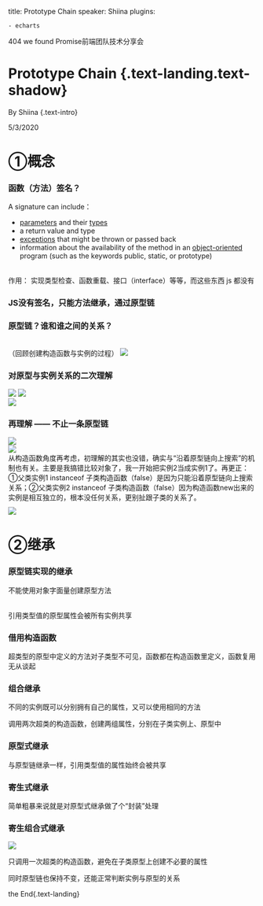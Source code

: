 title: Prototype Chain
speaker: Shiina
plugins:

    - echarts

<slide class="bg-black aligncenter">

404 we found Promise前端团队技术分享会

# Prototype Chain {.text-landing.text-shadow}

By Shiina {.text-intro}

5/3/2020



<slide class="bg-black aligncenter">

<h1 class="text-landing">①概念</h1>
<slide class="bg-black aligncenter">

<h3 class="text-landing">函数（方法）签名？</h3>
<slide class="bg-black">

A signature can include：

- [parameters](https://link.zhihu.com/?target=https%3A//developer.mozilla.org/en-US/docs/Glossary/Parameter) and their [types](https://link.zhihu.com/?target=https%3A//developer.mozilla.org/en-US/docs/Glossary/Type)
- a return value and type
- [exceptions](https://link.zhihu.com/?target=https%3A//developer.mozilla.org/en-US/docs/Glossary/Exception) that might be thrown or passed back
- information about the availability of the method in an [object-oriented](https://link.zhihu.com/?target=https%3A//developer.mozilla.org/en-US/docs/Glossary/OOP) program (such as the keywords public, static, or prototype)

<br>作用： 实现类型检查、函数重载、接口（interface）等等，而这些东西 js 都没有 



<slide class="bg-black aligncenter">

<h3>JS没有签名，只能方法继承，通过原型链</h3>
<slide class="bg-black aligncenter">

<h3 class="text-landing">原型链？谁和谁之间的关系？</h3><br>
<span class="text-landing">（回顾创建构造函数与实例的过程）</span>



<slide class="aligncenter">

<img src="https://www.shiinaliu.com/shareMeeting-404-pic/1.png" />



<slide class="bg-black aligncenter">

<h3 class="text-landing">对原型与实例关系的二次理解</h3>


<slide class="bg-black aligncenter">

<img  src = "https://www.shiinaliu.com/shareMeeting-404-pic/8.jpg" />



<slide class="bg-black aligncenter">

<img  src = "https://www.shiinaliu.com/shareMeeting-404-pic/3.png" />

<br>

<img  src = "https://www.shiinaliu.com/shareMeeting-404-pic/4.jpg" />



<slide class="bg-black aligncenter">

<h3 class="text-landing">再理解 —— 不止一条原型链</h3>
<slide class="bg-black aligncenter">

<img  src = "https://www.shiinaliu.com/shareMeeting-404-pic/5.jpg" /> 

<br>

<img  src = "https://www.shiinaliu.com/shareMeeting-404-pic/2.png" />



<slide class="bg-black aligncenter">

<div style="margin-bottom:10px;">从构造函数角度再考虑，初理解的其实也没错，确实与“沿着原型链向上搜索”的机制也有关。主要是我搞错比较对象了，我一开始把实例2当成实例1了。再更正：①父类实例1 instanceof 子类构造函数（false）是因为只能沿着原型链向上搜索关系；②父类实例2 instanceof 子类构造函数（false）因为构造函数new出来的实例是相互独立的，根本没任何关系，更别扯跟子类的关系了。</div>

<img src="https://www.shiinaliu.com/shareMeeting-404-pic/7.jpg" />



<slide class="bg-black aligncenter">

<h1 class="text-landing">②继承</h1>
<slide class="bg-black aligncenter">

<h3 class="text-landing">原型链实现的继承</h3>	
<slide class="bg-black aligncenter">

<span>不能使用对象字面量创建原型方法</span>

<br><span>引用类型值的原型属性会被所有实例共享</span>



<slide class="bg-black aligncenter">

<h3 class="text-landing">借用构造函数</h3>
<slide class="bg-black aligncenter">

<span>超类型的原型中定义的方法对子类型不可见，函数都在构造函数里定义，函数复用无从谈起</span><br>



<slide class="bg-black aligncenter">

<h3 class="text-landing">组合继承</h3>
<slide class="bg-black aligncenter">

<span>不同的实例既可以分别拥有自己的属性，又可以使用相同的方法</span><br>

<span>调用两次超类的构造函数，创建两组属性，分别在子类实例上、原型中</span>



<slide class="bg-black aligncenter">

<h3 class="text-landing">原型式继承</h3>
<slide class="bg-black aligncenter">

<span>与原型链继承一样，引用类型值的属性始终会被共享</span>



<slide class="bg-black aligncenter">

<h3 class="text-landing">寄生式继承</h3>
<slide class="bg-black aligncenter">

<span>简单粗暴来说就是对原型式继承做了个“封装”处理</span>



<slide class="bg-black aligncenter">

<h3 class="text-landing">寄生组合式继承</h3>
<slide class="aligncenter">

<img src = "https://www.shiinaliu.com/shareMeeting-404-pic/6.png" />

<slide class="bg-black aligncenter">

<span>只调用一次超类的构造函数，避免在子类原型上创建不必要的属性</span><br>

<span>同时原型链也保持不变，还能正常判断实例与原型的关系</span>



<slide class="bg-black aligncenter">

the End{.text-landing}